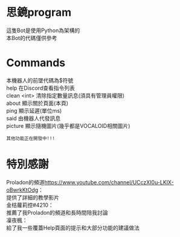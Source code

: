 # 思鏡program
  這隻Bot是使用Python為架構的<br>
  本Bot的代碼僅供參考<br>

# Commands
  本機器人的前墜代碼為$符號<br>
  help 在Discord查看指令列表<br>
  clean &lt;int&gt; 清除指定數量訊息(須具有管理員權限)<br>
  about 顯示關於頁面(本頁)<br>
  ping 顯示延遲(單位ms)<br>
  said 由機器人代發訊息<br>
  picture 顯示隨機圖片(幾乎都是VOCALOID相關圖片)<br>
	
	其他功能正在開發中!!!

# 特別感謝
  Proladon的頻道<https://www.youtube.com/channel/UCczXI0u-LKlX-oBwrkKtOdg>：<br>
  提供了詳細的教學影片<br>
  金桔蘿莉控#4210：<br>
  推薦了我Proladon的頻道和長時間陪我討論<br>
  凜夜楓：<br>給了我一些覆蓋Help頁面的提示和大部分功能的建議做法<br>
